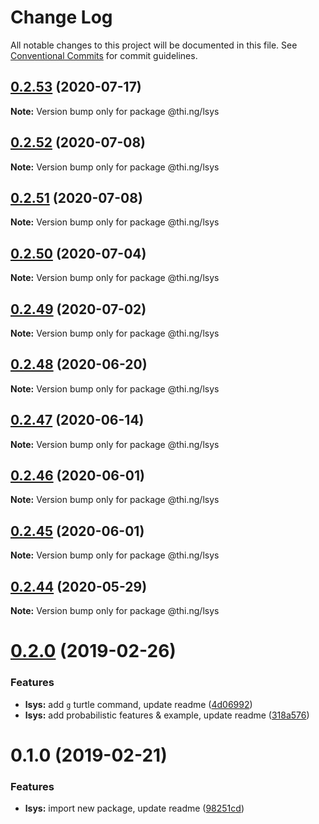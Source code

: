 # Change Log

All notable changes to this project will be documented in this file.
See [Conventional Commits](https://conventionalcommits.org) for commit guidelines.

## [0.2.53](https://github.com/thi-ng/umbrella/compare/@thi.ng/lsys@0.2.52...@thi.ng/lsys@0.2.53) (2020-07-17)

**Note:** Version bump only for package @thi.ng/lsys





## [0.2.52](https://github.com/thi-ng/umbrella/compare/@thi.ng/lsys@0.2.51...@thi.ng/lsys@0.2.52) (2020-07-08)

**Note:** Version bump only for package @thi.ng/lsys





## [0.2.51](https://github.com/thi-ng/umbrella/compare/@thi.ng/lsys@0.2.50...@thi.ng/lsys@0.2.51) (2020-07-08)

**Note:** Version bump only for package @thi.ng/lsys





## [0.2.50](https://github.com/thi-ng/umbrella/compare/@thi.ng/lsys@0.2.49...@thi.ng/lsys@0.2.50) (2020-07-04)

**Note:** Version bump only for package @thi.ng/lsys





## [0.2.49](https://github.com/thi-ng/umbrella/compare/@thi.ng/lsys@0.2.48...@thi.ng/lsys@0.2.49) (2020-07-02)

**Note:** Version bump only for package @thi.ng/lsys





## [0.2.48](https://github.com/thi-ng/umbrella/compare/@thi.ng/lsys@0.2.47...@thi.ng/lsys@0.2.48) (2020-06-20)

**Note:** Version bump only for package @thi.ng/lsys





## [0.2.47](https://github.com/thi-ng/umbrella/compare/@thi.ng/lsys@0.2.46...@thi.ng/lsys@0.2.47) (2020-06-14)

**Note:** Version bump only for package @thi.ng/lsys





## [0.2.46](https://github.com/thi-ng/umbrella/compare/@thi.ng/lsys@0.2.45...@thi.ng/lsys@0.2.46) (2020-06-01)

**Note:** Version bump only for package @thi.ng/lsys





## [0.2.45](https://github.com/thi-ng/umbrella/compare/@thi.ng/lsys@0.2.44...@thi.ng/lsys@0.2.45) (2020-06-01)

**Note:** Version bump only for package @thi.ng/lsys





## [0.2.44](https://github.com/thi-ng/umbrella/compare/@thi.ng/lsys@0.2.43...@thi.ng/lsys@0.2.44) (2020-05-29)

**Note:** Version bump only for package @thi.ng/lsys





# [0.2.0](https://github.com/thi-ng/umbrella/compare/@thi.ng/lsys@0.1.0...@thi.ng/lsys@0.2.0) (2019-02-26)

### Features

* **lsys:** add `g` turtle command, update readme ([4d06992](https://github.com/thi-ng/umbrella/commit/4d06992))
* **lsys:** add probabilistic features & example, update readme ([318a576](https://github.com/thi-ng/umbrella/commit/318a576))

# 0.1.0 (2019-02-21)

### Features

* **lsys:** import new package, update readme ([98251cd](https://github.com/thi-ng/umbrella/commit/98251cd))
